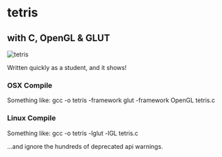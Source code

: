 tetris
=========

## with C, OpenGL & GLUT

![tetris](https://github.com/vichou/tetris/raw/master/screenshots/tetris-1.png)

Written quickly as a student, and it shows!

### OSX Compile 
Something like: gcc -o tetris -framework glut -framework OpenGL tetris.c

### Linux Compile 
Something like: gcc -o tetris -lglut -lGL tetris.c

...and ignore the hundreds of deprecated api warnings.
